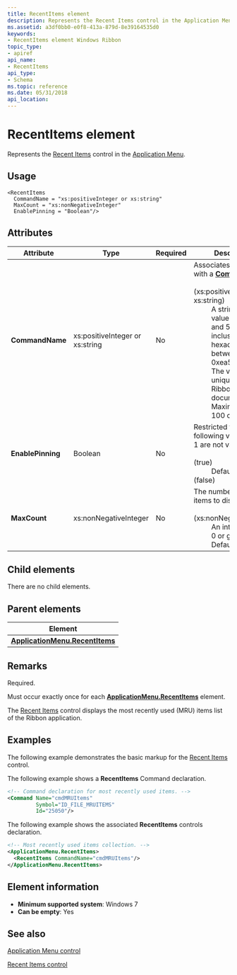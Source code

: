```yaml
---
title: RecentItems element
description: Represents the Recent Items control in the Application Menu.
ms.assetid: a3df0bb0-e0f8-413a-879d-8e39164535d0
keywords:
- RecentItems element Windows Ribbon
topic_type:
- apiref
api_name:
- RecentItems
api_type:
- Schema
ms.topic: reference
ms.date: 05/31/2018
api_location: 
---
```


# RecentItems element

Represents the [Recent Items](windowsribbon-controls-recentitems.md) control in the [Application Menu](windowsribbon-controls-applicationmenu.md).

## Usage

``` syntax
<RecentItems
  CommandName = "xs:positiveInteger or xs:string"
  MaxCount = "xs:nonNegativeInteger"
  EnablePinning = "Boolean"/>
```

## Attributes



<table>
<colgroup>
<col style="width: 25%" />
<col style="width: 25%" />
<col style="width: 25%" />
<col style="width: 25%" />
</colgroup>
<thead>
<tr class="header">
<th>Attribute</th>
<th>Type</th>
<th>Required</th>
<th>Description</th>
</tr>
</thead>
<tbody>
<tr class="odd">
<td><strong>CommandName</strong><br/></td>
<td>xs:positiveInteger or xs:string<br/></td>
<td>No<br/></td>
<td>Associates the element with a <a href="windowsribbon-element-command.md"><strong>Command</strong></a>.<br/> <br/>
<dt><span></span><span></span><strong></strong> (xs:positiveInteger or xs:string)<br/> </dt> <dd> A string, an integer value between 2 and 59999, inclusive, or a hexadecimal value between 0x2 and 0xea5f, inclusive. <br/> The value must be unique within the Ribbon XML document. <br/> Maximum length: 100 characters. <br/> </dd> </dl></td>
</tr>
<tr class="even">
<td><strong>EnablePinning</strong><br/></td>
<td>Boolean<br/></td>
<td>No<br/></td>
<td>Restricted to one of the following values (0 and 1 are not valid):<br/> <br/>
<dt><span></span><span></span><strong></strong> (true)<br/> </dt> <dd> Default. <br/> </dd> <dt><span></span><span></span><strong></strong> (false)<br/> </dt> <dd></dd> </dl></td>
</tr>
<tr class="odd">
<td><strong>MaxCount</strong><br/></td>
<td>xs:nonNegativeInteger<br/></td>
<td>No<br/></td>
<td>The number of recent items to display.<br/> <br/>
<dt><span></span><span></span><strong></strong> (xs:nonNegativeInteger)<br/> </dt> <dd> An integer value of 0 or greater.<br/> Default is <strong>10</strong>.<br/> </dd> </dl></td>
</tr>
</tbody>
</table>



## Child elements

There are no child elements.

## Parent elements



| Element                                                                                             |
|-----------------------------------------------------------------------------------------------------|
| [**ApplicationMenu.RecentItems**](windowsribbon-element-applicationmenu-recentitems.md)<br/> |



## Remarks

Required.

Must occur exactly once for each [**ApplicationMenu.RecentItems**](windowsribbon-element-applicationmenu-recentitems.md) element.

The [Recent Items](windowsribbon-controls-recentitems.md) control displays the most recently used (MRU) items list of the Ribbon application.

## Examples

The following example demonstrates the basic markup for the [Recent Items](windowsribbon-controls-recentitems.md) control.

The following example shows a **RecentItems** Command declaration.


```XML
<!-- Command declaration for most recently used items. -->
<Command Name="cmdMRUItems"
         Symbol="ID_FILE_MRUITEMS"
         Id="25050"/>
```



The following example shows the associated **RecentItems** controls declaration.


```XML
<!-- Most recently used items collection. -->
<ApplicationMenu.RecentItems>
  <RecentItems CommandName="cmdMRUItems"/>
</ApplicationMenu.RecentItems>
```



## Element information

* **Minimum supported system**: Windows 7
* **Can be empty**: Yes


## See also

<dl> <dt>

[Application Menu control](windowsribbon-controls-applicationmenu.md)
</dt> <dt>

[Recent Items control](windowsribbon-controls-recentitems.md)
</dt> </dl>

 

 





